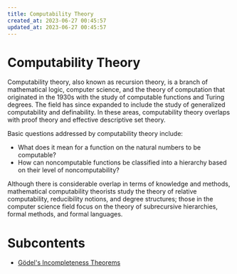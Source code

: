 ```yaml
---
title: Computability Theory
created_at: 2023-06-27 00:45:57
updated_at: 2023-06-27 00:45:57
---
```

# Computability Theory

Computability theory, also known as recursion theory, is a branch of mathematical logic, computer science, and the theory of computation that originated in the 1930s with the study of computable functions and Turing degrees. The field has since expanded to include the study of generalized computability and definability. In these areas, computability theory overlaps with proof theory and effective descriptive set theory.

Basic questions addressed by computability theory include:

* What does it mean for a function on the natural numbers to be computable?
* How can noncomputable functions be classified into a hierarchy based on their level of noncomputability?

Although there is considerable overlap in terms of knowledge and methods, mathematical computability theorists study the theory of relative computability, reducibility notions, and degree structures; those in the computer science field focus on the theory of subrecursive hierarchies, formal methods, and formal languages.

# Subcontents

* [Gödel's Incompleteness Theorems](/en/godel_incompleteness_theorems)